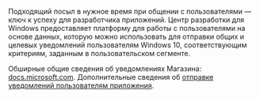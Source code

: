 ﻿Подходящий посыл в нужное время при общении с пользователями — ключ к успеху для разработчика приложений. Центр разработки для Windows предоставляет платформу для работы с пользователями на основе данных, которую можно использовать для отправки общих и целевых уведомлений пользователям Windows 10, соответствующим критериям, заданным в пользовательском сегменте.

Обширные общие сведения об уведомлениях Магазина: [docs.microsoft.com](https://docs.microsoft.com/windows/uwp/monetize/configure-your-app-to-receive-dev-center-notifications). Дополнительные сведения об [отправке уведомлений пользователям приложения](https://docs.microsoft.com/ru-ru/windows/uwp/publish/send-push-notifications-to-your-apps-customers).
